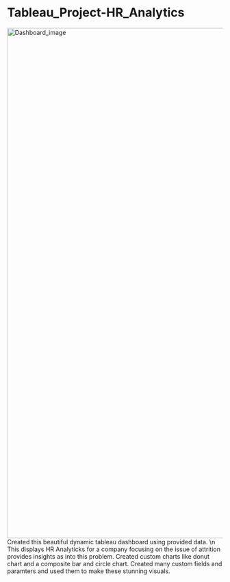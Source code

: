 # Tableau_Project-HR_Analytics
<img width="1191" alt="Dashboard_image" src="https://github.com/Rahulpreet7/Tableau_Project-HR_Analytics/assets/70101790/897603eb-c535-481d-b7be-9f3e0d41bdae">
Created this beautiful dynamic tableau dashboard using provided data. \n
This displays HR Analyticks for a company focusing on the issue of attrition provides insights as into this problem.
Created custom charts like donut chart and a composite bar and circle chart.
Created many custom fields and paramters and used them to make these stunning visuals.
